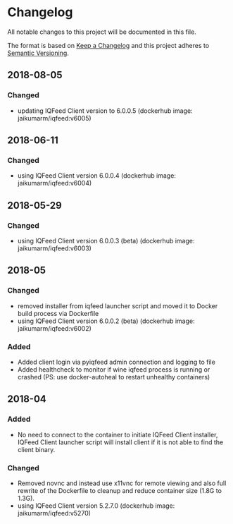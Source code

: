 # Changelog
All notable changes to this project will be documented in this file.

The format is based on [Keep a Changelog](http://keepachangelog.com/en/1.0.0/)
and this project adheres to [Semantic Versioning](http://semver.org/spec/v2.0.0.html).

## 2018-08-05
### Changed
- updating IQFeed Client version to 6.0.0.5 (dockerhub image: jaikumarm/iqfeed:v6005)

## 2018-06-11
### Changed
- using IQFeed Client version 6.0.0.4 (dockerhub image: jaikumarm/iqfeed:v6004)

## 2018-05-29
### Changed
- using IQFeed Client version 6.0.0.3 (beta) (dockerhub image: jaikumarm/iqfeed:v6003)

## 2018-05
### Changed
- removed installer from iqfeed launcher script and moved it to Docker build process via Dockerfile
- using IQFeed Client version 6.0.0.2 (beta) (dockerhub image: jaikumarm/iqfeed:v6002)

### Added
- Added client login via pyiqfeed admin connection and logging to file
- Added healthcheck to monitor if wine iqfeed process is running or crashed (PS: use docker-autoheal to restart unhealthy containers)

## 2018-04
### Added
- No need to connect to the container to initiate IQFeed Client installer, IQFeed Client launcher script will install client if it is not able to find the client binary.

### Changed
- Removed novnc and instead use x11vnc for remote viewing and also full rewrite of the Dockerfile to cleanup and reduce container size (1.8G to 1.3G).
- using IQFeed Client version 5.2.7.0 (dockerhub image: jaikumarm/iqfeed:v5270)
